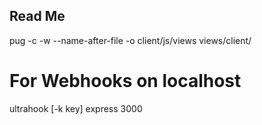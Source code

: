 ## Read Me

pug -c -w --name-after-file -o client/js/views views/client/

# For Webhooks on localhost

ultrahook [-k key] express 3000

